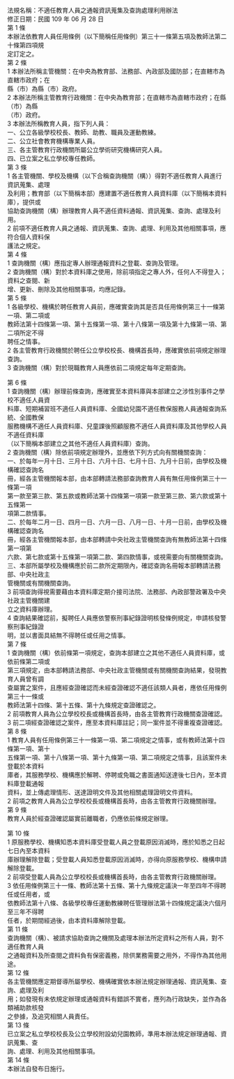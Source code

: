 法規名稱：不適任教育人員之通報資訊蒐集及查詢處理利用辦法  
修正日期：民國 109 年 06 月 28 日  
第 1 條  
本辦法依教育人員任用條例（以下簡稱任用條例）第三十一條第五項及教師法第二十條第四項規  
定訂定之。  
第 2 條  
1 本辦法所稱主管機關：在中央為教育部、法務部、內政部及國防部；在直轄市為直轄市政府；在  
縣（市）為縣（市）政府。  
2 本辦法所稱主管教育行政機關：在中央為教育部；在直轄市為直轄市政府；在縣（市）為縣  
（市）政府。  
3 本辦法所稱教育人員，指下列人員：  
一、公立各級學校校長、教師、助教、職員及運動教練。  
二、公立社會教育機構專業人員。  
三、各主管教育行政機關所屬公立學術研究機構研究人員。  
四、已立案之私立學校專任教師。  
第 3 條  
1 各主管機關、學校及機構（以下合稱查詢機關（構））得對不適任教育人員進行資訊蒐集、處理  
及利用；教育部（以下簡稱本部）應建置不適任教育人員資料庫（以下簡稱本資料庫），提供或  
協助查詢機關（構）辦理教育人員不適任資料通報、資訊蒐集、查詢、處理及利用。  
2 前項不適任教育人員之通報、資訊蒐集、查詢、處理、利用及其他相關事項，應符合個人資料保  
護法之規定。  
第 4 條  
1 查詢機關（構）應指定專人辦理通報資料之登載、查詢及管理。  
2 查詢機關（構）對於本資料庫之使用，除前項指定之專人外，任何人不得登入；資料之查閱、新  
增、更新、刪除及其他相關事項，均應記錄。  
第 5 條  
1 各級學校、機構於聘任教育人員前，應確實查詢其是否具任用條例第三十一條第一項、第二項或  
教師法第十四條第一項、第十五條第一項、第十八條第一項及第十九條第一項、第二項所定不得  
聘任之情事。  
2 各主管教育行政機關於聘任公立學校校長、機構首長時，應確實依前項規定辦理查詢。  
3 查詢機關（構）對於現職教育人員應依前二項規定每年定期查詢。  


第 6 條  
1 查詢機關（構）辦理前條查詢，應確實至本資料庫與本部建立之涉性別事件之學校不適任人員資  
料庫、短期補習班不適任人員資料庫、全國幼兒園不適任教保服務人員通報查詢系統、全國教保  
服務機構不適任人員資料庫、兒童課後照顧服務不適任人員資料庫及其他學校人員不適任資料庫  
（以下簡稱本部建立之其他不適任人員資料庫）查詢。  
2 查詢機關（構）除依前項規定辦理外，並應依下列方式向有關機關查詢：  
一、於每年一月十日、三月十日、六月十日、七月十日、九月十日前，由學校及機構確認查詢名  
冊，經各主管機關報本部，由本部轉請法務部查詢教育人員有無任用條例第三十一條第一項  
第一款至第三款、第五款或教師法第十四條第一項第一款至第三款、第六款或第十五條第一  
項第二款情事。  
二、於每年二月一日、四月一日、六月一日、八月一日、十月一日前，由學校及機構確認查詢名  
冊，經各主管機關報本部，由本部轉請中央社政主管機關查詢有無教師法第十四條第一項第  
六款、第七款或第十五條第一項第二款、第四款情事，或視需要向有關機關查詢。  
三、本部所屬學校及機構應於前二款所定期限內，確認查詢名冊報本部轉請法務部、中央社政主  
管機關或有關機關查詢。  
3 前項查詢得視需要藉由本資料庫定期介接司法院、法務部、內政部警政署及中央社政主管機關建  
立之資料庫辦理。  
4 查詢結果確認前，擬聘任人員應依警察刑事紀錄證明核發條例規定，申請核發警察刑事紀錄證  
明，並以書面具結無不得聘任或任用之情事。  
第 7 條  
1 查詢機關（構）依前條第一項規定，查詢本部建立之其他不適任人員資料庫，或依前條第二項或  
第三項規定，由本部轉請法務部、中央社政主管機關或有關機關查詢結果，發現教育人員曾有調  
查屬實之案件，且應經查證確認而未經查證確認不適任該類人員者，應依任用條例第三十一條或  
教師法第十四條、第十五條、第十九條規定查證確認之。  
2 前項教育人員為公立學校校長或機構首長時，由各主管教育行政機關查證確認。  
3 前二項經查證確認之案件，應至本資料庫註記；同一案件並不得重複查證確認。  
第 8 條  
1 教育人員有任用條例第三十一條第一項、第二項規定之情事，或有教師法第十四條第一項、第十  
五條第一項、第十八條第一項、第十九條第一項、第二項規定之情事，且該案件未登載於本資料  
庫者，其服務學校、機構應於解聘、停聘或免職之書面通知送達後七日內，至本資料庫登載通報  
資料，並上傳處理情形、送達證明文件及其他相關處理證明文件資料。  
2 前項之教育人員為公立學校校長或機構首長時，由各主管教育行政機關辦理。  
第 9 條  
教育人員於經查證確認屬實前離職者，仍應依前條規定辦理。  


第 10 條  
1 原服務學校、機構知悉本資料庫受登載人員之登載原因消滅時，應於知悉之日起七日內至本資料  
庫辦理解除登載；受登載人員知悉登載原因消滅時，亦得向原服務學校、機構申請解除登載。  
2 前項受登載人員為公立學校校長或機構首長時，由各主管教育行政機關辦理。  
3 依任用條例第三十一條、教師法第十五條、第十九條規定議決一年至四年不得聘任或任用者，或  
依教師法第十八條、各級學校專任運動教練聘任管理辦法第十四條規定議決六個月至三年不得聘  
任者，於期間經過後，由本資料庫解除登載。  
第 11 條  
查詢機關（構）、被請求協助查詢之機關及處理本辦法所定資料之所有人員，對不適任教育人員  
之通報資料及所查閱之資料負有保密義務，除供業務需要之用外，不得作為其他用途。  
第 12 條  
各主管機關應定期督導所屬學校、機構確實依本辦法規定辦理通報、資訊蒐集、查詢、處理及利  
用；如發現有未依規定辦理或通報資料有錯誤不實者，應列為行政缺失，並作為各類補助款核發  
之參據，及追究相關人員責任。  
第 13 條  
已立案之私立學校校長及公立學校附設幼兒園教師，準用本辦法規定辦理通報、資訊蒐集、查  
詢、處理、利用及其他相關事項。  
第 14 條  
本辦法自發布日施行。  


